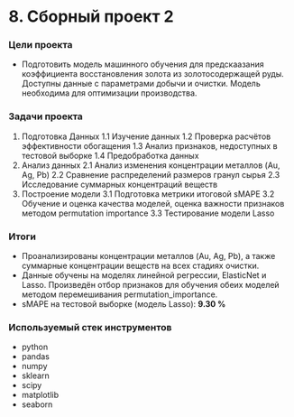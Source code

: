 # 8. Сборный проект 2

### Цели проекта

- Подготовить модель машинного обучения для предскаазания коэффициента восстановления золота из золотосодержащей руды. Доступны данные с параметрами добычи и очистки. Модель необходима для оптимизации производства.

### Задачи проекта

1. Подготовка Данных
   1.1 Изучение данных
   1.2 Проверка расчётов эффективности обогащения
   1.3 Анализ признаков, недоступных в тестовой выборке
   1.4 Предобработка данных
2. Анализ данных
   2.1 Анализ изменения концентрации металлов (Au, Ag, Pb)
   2.2 Сравнение распределений размеров гранул сырья
   2.3 Исследование суммарных концентраций веществ
3. Построение модели
   3.1 Подготовка метрики итоговой sMAPE
   3.2 Обучение и оценка качества моделей,
   оценка важности признаков методом permutation importance
   3.3 Тестирование модели Lasso

### Итоги

- Проанализированы концентрации металлов (Au, Ag, Pb), а также суммарные концентрации веществ на всех стадиях очистки.
- Данные обучены на моделях линейной регрессии, ElasticNet и Lasso. Произведён отбор признаков для обучения обеих моделей методом перемешивания permutation_importance.
- sMAPE на тестовой выборке (модель Lasso): **9.30 %**

### Используемый стек инструментов

- python
- pandas
- numpy
- sklearn
- scipy
- matplotlib
- seaborn

